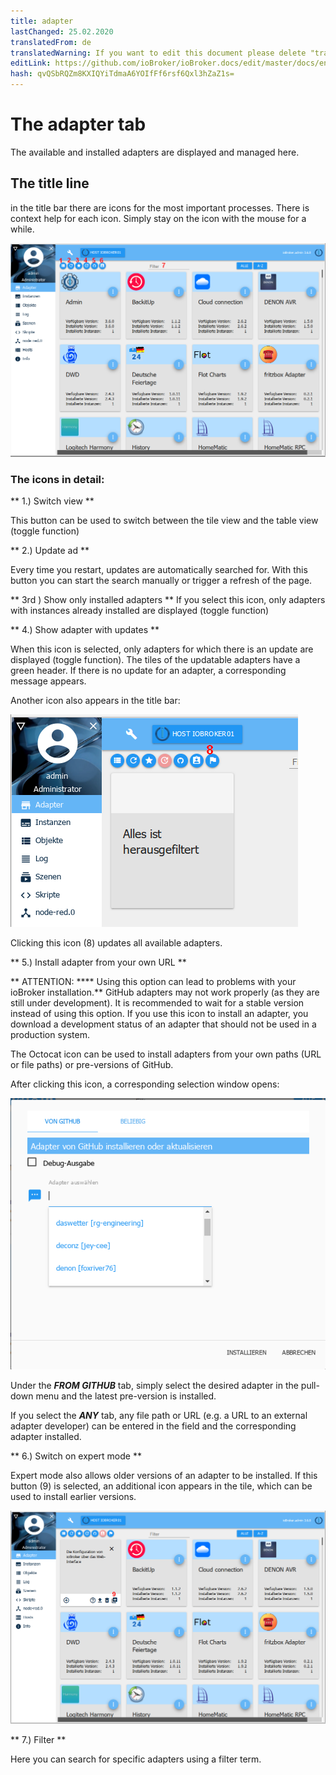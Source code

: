 ```yaml
---
title: adapter
lastChanged: 25.02.2020
translatedFrom: de
translatedWarning: If you want to edit this document please delete "translatedFrom" field, elsewise this document will be translated automatically again
editLink: https://github.com/ioBroker/ioBroker.docs/edit/master/docs/en/admin/adapter.md
hash: qvQSbRQZm8KXIQYiTdmaA6YOIfFf6rsf6Qxl3hZaZ1s=
---
```

# The adapter tab
The available and installed adapters are displayed and managed here.

## The title line
in the title bar there are icons for the most important processes. There is context help for each icon. Simply stay on the icon with the mouse for a while.

![The Admin tab](../../de/admin/media/ADMIN_Adapter_Kachel_numbers.png)

### The icons in detail:
** 1.) Switch view **

This button can be used to switch between the tile view and the table view (toggle function)

** 2.) Update ad **

Every time you restart, updates are automatically searched for. With this button you can start the search manually or trigger a refresh of the page.

** 3rd ) Show only installed adapters ** If you select this icon, only adapters with instances already installed are displayed (toggle function)

** 4.) Show adapter with updates **

When this icon is selected, only adapters for which there is an update are displayed (toggle function). The tiles of the updatable adapters have a green header. If there is no update for an adapter, a corresponding message appears.

Another icon also appears in the title bar:

![The Admin tab](../../de/admin/media/ADMIN_Adapter_Kachel_upgradeable.png)

Clicking this icon (8) updates all available adapters.

** 5.) Install adapter from your own URL **

** ATTENTION: **** Using this option can lead to problems with your ioBroker installation.** GitHub adapters may not work properly (as they are still under development). It is recommended to wait for a stable version instead of using this option. If you use this icon to install an adapter, you download a development status of an adapter that should not be used in a production system.

The Octocat icon can be used to install adapters from your own paths (URL or file paths) or pre-versions of GitHub.

After clicking this icon, a corresponding selection window opens:

![Install GitHub](../../de/admin/media/ADMIN_Adapter_GitHub.png)

Under the ***FROM GITHUB*** tab, simply select the desired adapter in the pull-down menu and the latest pre-version is installed.

If you select the ***ANY*** tab, any file path or URL (e.g. a URL to an external adapter developer) can be entered in the field and the corresponding adapter installed.

** 6.) Switch on expert mode **

Expert mode also allows older versions of an adapter to be installed. If this button (9) is selected, an additional icon appears in the tile, which can be used to install earlier versions.

![Install other versions](../../de/admin/media/ADMIN_Adapter_Kachel_versions.png)

** 7.) Filter **

Here you can search for specific adapters using a filter term.